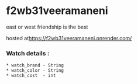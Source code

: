 # f2wb31veeramaneni
east or west friendship is the best

hosted at<https://f2wb31veeramaneni.onrender.com/>

### Watch details :
    * watch_brand - String
    * watch_color - String
    * watch_cost  - int
